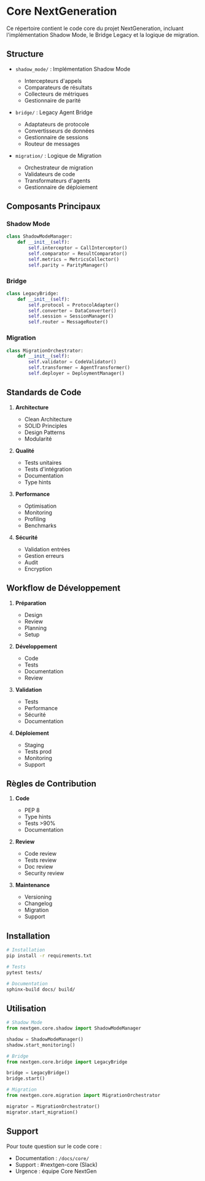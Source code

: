 # Core NextGeneration

Ce répertoire contient le code core du projet NextGeneration, incluant l'implémentation Shadow Mode, le Bridge Legacy et la logique de migration.

## Structure

- `shadow_mode/` : Implémentation Shadow Mode
  - Intercepteurs d'appels
  - Comparateurs de résultats
  - Collecteurs de métriques
  - Gestionnaire de parité

- `bridge/` : Legacy Agent Bridge
  - Adaptateurs de protocole
  - Convertisseurs de données
  - Gestionnaire de sessions
  - Routeur de messages

- `migration/` : Logique de Migration
  - Orchestrateur de migration
  - Validateurs de code
  - Transformateurs d'agents
  - Gestionnaire de déploiement

## Composants Principaux

### Shadow Mode
```python
class ShadowModeManager:
    def __init__(self):
        self.interceptor = CallInterceptor()
        self.comparator = ResultComparator()
        self.metrics = MetricsCollector()
        self.parity = ParityManager()
```

### Bridge
```python
class LegacyBridge:
    def __init__(self):
        self.protocol = ProtocolAdapter()
        self.converter = DataConverter()
        self.session = SessionManager()
        self.router = MessageRouter()
```

### Migration
```python
class MigrationOrchestrator:
    def __init__(self):
        self.validator = CodeValidator()
        self.transformer = AgentTransformer()
        self.deployer = DeploymentManager()
```

## Standards de Code

1. **Architecture**
   - Clean Architecture
   - SOLID Principles
   - Design Patterns
   - Modularité

2. **Qualité**
   - Tests unitaires
   - Tests d'intégration
   - Documentation
   - Type hints

3. **Performance**
   - Optimisation
   - Monitoring
   - Profiling
   - Benchmarks

4. **Sécurité**
   - Validation entrées
   - Gestion erreurs
   - Audit
   - Encryption

## Workflow de Développement

1. **Préparation**
   - Design
   - Review
   - Planning
   - Setup

2. **Développement**
   - Code
   - Tests
   - Documentation
   - Review

3. **Validation**
   - Tests
   - Performance
   - Sécurité
   - Documentation

4. **Déploiement**
   - Staging
   - Tests prod
   - Monitoring
   - Support

## Règles de Contribution

1. **Code**
   - PEP 8
   - Type hints
   - Tests >90%
   - Documentation

2. **Review**
   - Code review
   - Tests review
   - Doc review
   - Security review

3. **Maintenance**
   - Versioning
   - Changelog
   - Migration
   - Support

## Installation

```bash
# Installation
pip install -r requirements.txt

# Tests
pytest tests/

# Documentation
sphinx-build docs/ build/
```

## Utilisation

```python
# Shadow Mode
from nextgen.core.shadow import ShadowModeManager

shadow = ShadowModeManager()
shadow.start_monitoring()

# Bridge
from nextgen.core.bridge import LegacyBridge

bridge = LegacyBridge()
bridge.start()

# Migration
from nextgen.core.migration import MigrationOrchestrator

migrator = MigrationOrchestrator()
migrator.start_migration()
```

## Support

Pour toute question sur le code core :
- Documentation : `/docs/core/`
- Support : #nextgen-core (Slack)
- Urgence : équipe Core NextGen 